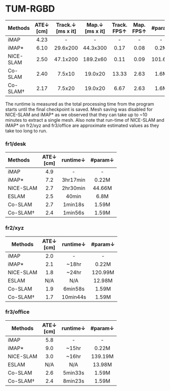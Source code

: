 # TUM-RGBD


| Methods   | ATE↓<br/>[cm] | Track.↓<br/>[ms x it] | Map.↓<br/>[ms x it] | Track.<br/>FPS↑ | Map.<br/>FPS↑ | #param |
|-----------|:-------------:|:---------------------:|:-------------------:|:---------------:|:-------------:|:------:|
| iMAP      |     4.23      |           -           |          -          |        -        |       -       |   -    |
| iMAP*     |     6.10      |       29.6x200        |      44.3x300       |      0.17       |     0.08      |  0.2M  |
| NICE-SLAM |     2.50      |       47.1x200        |      189.2x60       |      0.11       |     0.09      | 101.6M |
| Co-SLAM   |     2.40      |        7.5x10         |       19.0x20       |      13.33      |     2.63      |  1.6M  |
| Co-SLAM†  |     2.17      |        7.5x20         |       19.0x20       |      6.67       |     2.63      |  1.6M  |

The runtime is measured as the total processing time from the program starts until the final checkpoint is saved.
Mesh saving was disabled for NICE-SLAM and iMAP* as we observed that they can take up to ~10 minutes to extract a single mesh.
Also note that run-time of NICE-SLAM and iMAP* on fr2/xyz and fr3/office are approximate estimated values as they take too long to run.

### fr1/desk

| Methods   | ATE↓<br/>[cm] | runtime↓ | #param↓ |
|:----------|:-------------:|:--------:|:-------:|
| iMAP      |      4.9      |    -     |    -    |
| iMAP*     |      7.2      | 3hr17min |  0.22M  |
| NICE-SLAM |      2.7      | 2hr30min | 44.66M  |
| ESLAM     |      2.5      |  40min   |  6.8M   |
| Co-SLAM   |      2.7      | 1min18s  |  1.59M  |
| Co-SLAM†  |      2.4      | 1min56s  |  1.59M  |


### fr2/xyz

| Methods   | ATE↓<br/>[cm] | runtime↓ | #param↓ |
|-----------|:-------------:|:--------:|:-------:|
| iMAP      |      2.0      |    -     |    -    |
| iMAP*     |      2.1      |  ~18hr   |  0.22M  |
| NICE-SLAM |      1.8      |  ~24hr   | 120.99M |
| ESLAM     |      N/A      |   N/A    | 12.98M  |
| Co-SLAM   |      1.9      | 6min58s  |  1.59M  |
| Co-SLAM†  |      1.7      | 10min44s |  1.59M  |

### fr3/office


| Methods   | ATE↓<br/>[cm] | runtime↓ | #param↓ |
|-----------|:-------------:|:--------:|:-------:|
| iMAP      |      5.8      |    -     |    -    |
| iMAP*     |      9.0      |  ~15hr   |  0.22M  |
| NICE-SLAM |      3.0      |  ~16hr   | 139.19M |
| ESLAM     |      N/A      |   N/A    | 13.98M  |
| Co-SLAM   |      2.6      | 5min33s  |  1.59M  |
| Co-SLAM†  |      2.4      | 8min23s  |  1.59M  |
